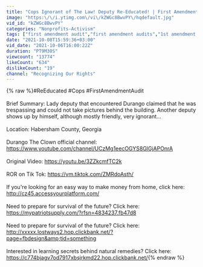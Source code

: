 ```yaml
---
title: "Cops Ignorant of The Law! Deputy Re-Educated! | First Amendment Audit"
image: "https:\/\/i.ytimg.com\/vi\/kZWGc8BwvPY\/hqdefault.jpg"
vid_id: "kZWGc8BwvPY"
categories: "Nonprofits-Activism"
tags: ["first amendment audit","first amendment audits","1st amendment audit"]
date: "2021-10-08T15:59:36+03:00"
vid_date: "2021-10-06T16:00:22Z"
duration: "PT9M30S"
viewcount: "13774"
likeCount: "634"
dislikeCount: "19"
channel: "Recognizing Our Rights"
---
```

{% raw %}#ReEducated #Cops #FirstAmendmentAudit<br /><br />Brief Summary: Lady deputy that encountered Durango claimed that he was trespassing and could not take pictures behind the building. Another deputy shows up by himself, although mostly friendly, very ignorant...<br /><br />Location: Habersham County, Georgia<br /><br />Durango The Clown official channel: <a rel="nofollow" target="blank" href="https://www.youtube.com/channel/UCzMg1eecOGYS8GlGjAPOnrA">https://www.youtube.com/channel/UCzMg1eecOGYS8GlGjAPOnrA</a><br /><br />Original Video: <a rel="nofollow" target="blank" href="https://youtu.be/3ZZkcmfTC2k">https://youtu.be/3ZZkcmfTC2k</a><br /><br />ROR on Tik Tok: <a rel="nofollow" target="blank" href="https://vm.tiktok.com/ZMRdoAsth/">https://vm.tiktok.com/ZMRdoAsth/</a><br /><br />If you're looking for an easy way to make money from home, click here: <a rel="nofollow" target="blank" href="http://cz45.accessyourplatform.com/">http://cz45.accessyourplatform.com/</a><br /><br />Need to prepare for survival of the future? Click here: <a rel="nofollow" target="blank" href="https://mypatriotsupply.com/?rfsn=4834237.fb47d8">https://mypatriotsupply.com/?rfsn=4834237.fb47d8</a><br /><br />Need to prepare for survival of the future? Click here: <a rel="nofollow" target="blank" href="http://xxxxx.lostways2.hop.clickbank.net/?page=fbdesign&amp;tid=something">http://xxxxx.lostways2.hop.clickbank.net/?page=fbdesign&amp;tid=something</a><br /><br />Interested in learning secrets behind natural remedies? Click here: <a rel="nofollow" target="blank" href="https://c774bjagv7od7917xbsjrkmd22.hop.clickbank.net/">https://c774bjagv7od7917xbsjrkmd22.hop.clickbank.net/</a>{% endraw %}
